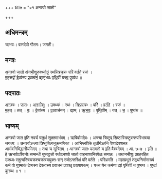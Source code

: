 +++
title = "०१ अनश्वो जातो"

+++
## अधिमन्त्रम्
ऋभवः। वामदेवो गौतमः। जगती।

## मन्त्रः
अ॒न॒श्वो जा॒तो अ॑नभी॒शुरु॒क्थ्यो॒३॒॑ रथ॑स्त्रिच॒क्रः परि॑ वर्तते॒ रजः॑ ।  
म॒हत्तद्वो॑ दे॒व्य॑स्य प्र॒वाच॑नं॒ द्यामृ॑भवः पृथि॒वीं यच्च॒ पुष्य॑थ ॥

## पदपाठः
अ॒न॒श्वः । जा॒तः । अ॒न॒भी॒शुः । उ॒क्थ्यः॑ । रथः॑ । त्रि॒ऽच॒क्रः । परि॑ । व॒र्त॒ते॒ । रजः॑ ।  
म॒हत् । तत् । वः॒ । दे॒व्य॑स्य । प्र॒ऽवाच॑नम् । द्याम् । ऋ॒भ॒वः॒ । पृ॒थि॒वीम् । यत् । च॒ । पुष्य॑थ ॥

## भाष्यम्
अनश्वो जात इति नवर्चं चतुर्थं सूक्तमार्भवम् । ऋषिर्वामदेवः । अन्त्या त्रिष्टुप् शिष्टास्त्रिष्टुबन्तपरिभाषया जगत्यः । अनश्वोऽन्त्या त्रिष्तुबित्यनुक्रमणिका । आभिप्लविके तृतीयेऽहनि वैश्वदेवशस्त्र आर्भवनिविद्धानीयमिदम् । तथा च सूत्रितम् । आनश्वो जातः परावतो य इति वैश्वदेवम् । आ. ७-७ । इति ॥हे ऋभवोऽश्विनोः सम्बन्धी युष्मद्धत्तो रथोऽनश्वो जातो वाहनाश्वनिरपेक्षः सम्पन्नः । तथानभीशुः प्रग्रहरहित उक्थ्यः स्तुत्यस्त्रिचक्रश्चक्रत्रययुक्तः सन् रजोऽन्तरिक्षं परि वर्तते । परिभ्रमति । महत्प्रभूतं तद्रथनिर्माणाख्यं कर्म वो युश्माकं देव्यस्य देवत्वस्य प्रवाचनं प्रवक्तृ प्रख्यापकम् । यच्च येन कर्मणा द्यां पृथिवीं च पुष्यथ । पुष्टां कुरुथ ॥ १ ॥